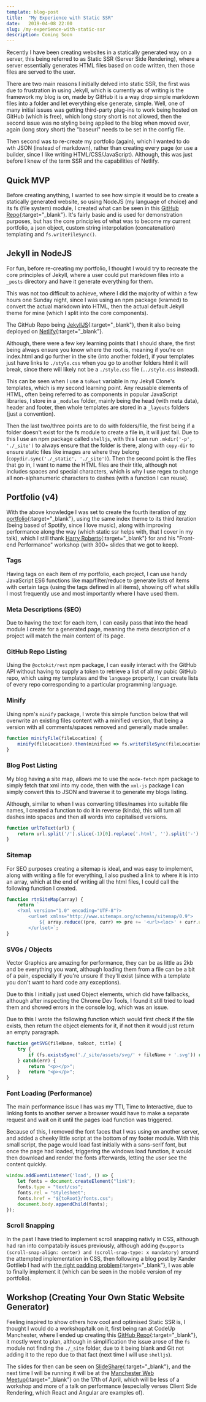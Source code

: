 ```yaml
---
template: blog-post
title:  "My Experience with Static SSR"
date:   2019-04-08 22:00
slug: /my-experience-with-static-ssr
description: Coming Soon
---
```


Recently I have been creating websites in a statically generated way on a server, this being referred to as Static SSR (Server Side Rendering), where a server essentially generates HTML files based on code written, then those files are served to the user.

There are two main reasons I initially delved into static SSR, the first was due to frustration in using Jekyll, which is currently as of writing is the framework my blog is on, made by GitHub it is a way drop simple markdown files into a folder and let everything else generate, simple. Well, one of many initial issues was getting third-party plug-ins to work being hosted on GitHub (which is free), which long story short is not allowed, then the second issue was no styling being applied to the blog when moved over, again (long story short) the "baseurl" needs to be set in the config file.

Then second was to re-create my portfolio (again), which I wanted to do wth JSON (instead of markdown), rather than creating every page (or use a builder, since I like writing HTML/CSS/JavaScript). Although, this was just before I knew of the term SSR and the capabilities of Netlify.

## Quick MVP

Before creating anything, I wanted to see how simple it would be to create a statically generated website, so using NodeJS (my language of choice) and its fs (file system) module, I created what can be seen in this [GitHub Repo](https://github.com/Sean12697/simple-static-site-generator){:target="_blank"}. It's fairly basic and is used for demonstration purposes, but has the core principles of what was to become my current portfolio, a json object, custom string interpolation (concatenation) templating and `fs.writeFileSync()`.

## Jekyll in NodeJS

For fun, before re-creating my portfolio, I thought I would try to recreate the core principles of Jekyll, where a user could put markdown files into a `_posts` directory and have it generate everything for them.

This was not too difficult to achieve, where I did the majority of within a few hours one Sunday night, since I was using an npm package (kramed) to convert the actual markdown into HTML, then the actual default Jekyll theme for mine (which I split into the core components).

The GitHub Repo being [JekyllJS](https://github.com/Sean12697/JekyllJS){:target="_blank"}, then it also being deployed on [Netlify](https://zealous-jang-b5c7b4.netlify.com/){:target="_blank"}.

Although, there were a few key learning points that I should share, the first being always ensure you know where the root is, meaning if you're on index.html and go further in the site (into another folder), if your templates just have links to `./style.css` when you go to another folders html it will break, since there will likely not be a `./style.css` file (`../style.css` instead).

This can be seen when I use a `toRoot` variable in my Jekyll Clone's templates, which is my second learning point. Any reusable elements of HTML, often being referred to as components in popular JavaScript libraries, I store in a `_modules` folder, mainly being the head (with meta data), header and footer, then whole templates are stored in a `_layouts` folders (just a convention).

Then the last two/three points are to do with folders/file, the first being if a folder doesn't exist for the fs module to create a file in, it will just fail. Due to this I use an npm package called `shelljs`, with this I can run `.mkdir('-p', './_site')` to always ensure that the folder is there, along with `copy-dir` to ensure static files like images are where they belong (`copydir.sync('./_static', './_site')`). Then the second point is the files that go in, I want to name the HTML files are their title, although not includes spaces and special characters, which is why I use regex to change all non-alphanumeric characters to dashes (with a function I can reuse).

## Portfolio (v4)

With the above knowledge I was set to create the fourth iteration of [my portfolio](https://seanomahoney.com/){:target="_blank"}, using the same index theme to its third iteration (being based of Spotify, since I love music), along with improving performance along the way (which static ssr helps with, that I cover in my talk), which I still thank [Harry Roberts](https://twitter.com/csswizardry){:target="_blank"} for and his "Front-end Performance" workshop (with 300+ slides that we got to keep).

### Tags

Having tags on each item of my portfolio, each project, I can use handy JavaScript ES6 functions like map/filter/reduce to generate lists of items with certain tags (using the tags defined in all items), showing off what skills I most frequently use and most importantly where I have used them.

### Meta Descriptions (SEO)

Due to having the text for each item, I can easily pass that into the head module I create for a generated page, meaning the meta description of a project will match the main content of its page.

### GitHub Repo Listing

Using the `@octokit/rest` npm package, I can easily interact with the GitHub API without having to supply a token to retrieve a list of all my pubic GitHub repo, which using my templates and the `language` property, I can create lists of every repo corresponding to a particular programming language.

### Minify

Using npm's `minify` package, I wrote this simple function below that will overwrite an existing files content with a minified version, that being a version with all comments/spaces removed and generally made smaller.

```javascript
function minifyFile(fileLocation) {
    minify(fileLocation).then(minified => fs.writeFileSync(fileLocation, minified, () => { }));
}
```

### Blog Post Listing

My blog having a site map, allows me to use the `node-fetch` npm package to simply fetch that xml into my code, then with the `xml-js` package I can simply convert this to JSON and traverse it to generate my blogs listing.

Although, similar to when I was converting titles/names into suitable file names, I created a function to do it in reverse (kinda), this will turn all dashes into spaces and then all words into capitalised versions.

```javascript
function urlToText(url) {
    return url.split('/').slice(-1)[0].replace('.html', '').split('-').map(word => word.charAt(0).toUpperCase() + word.substr(1)).join(' ');
}
```

### Sitemap

For SEO purposes creating a sitemap is ideal, and was easy to implement, along with writing a file for everything, I also pushed a link to where it is into an array, which at the end of writing all the html files, I could call the following function I created.

```javascript
function rtnSiteMap(array) {
    return `
    <?xml version="1.0" encoding="UTF-8"?>
        <urlset xmlns="http://www.sitemaps.org/schemas/sitemap/0.9">
            ${ array.reduce((pre, curr) => pre += '<url><loc>' + curr.url + '</loc><priority>' + curr.priority + '</priority></url>', "")}
        </urlset>`;
}
```

### SVGs / Objects

Vector Graphics are amazing for performance, they can be as little as 2kb and be everything you want, although loading them from a file can be a bit of a pain, especially if you're unsure if they'll exist (since with a template you don't want to hard code any exceptions).

Due to this I initially just used Object elements, which did have fallbacks, although after inspecting the Chrome Dev Tools, I found it still tried to load them and showed errors in the console log, which was an issue.

Due to this I wrote the following function which would first check if the file exists, then return the object elements for it, if not then it would just return an empty paragraph.

```javascript
function getSVG(fileName, toRoot, title) {
    try {
        if (fs.existsSync('./_site/assets/svg/' + fileName + '.svg')) return `<object data="${toRoot}/assets/svg/${fileName}.svg" type="image/svg+xml"><p>${title}</p></object>`;
    } catch(err) {
        return "<p></p>";
    }   return "<p></p>";
}
```

### Font Loading (Performance)

The main performance issue I has was my TTI, Time to Interactive, due to linking fonts to another server a browser would have to make a separate request and wait on it until the pages load function was triggered.

Because of this, I removed the font faces that I was using on another server, and added a cheeky little script at the bottom of my footer module. With this small script, the page would load fast initially with a sans-serif font, but once the page had loaded, triggering the windows load function, it would then download and render the fonts afterwards, letting the user see the content quickly.

```javascript
window.addEventListener('load', () => {
    let fonts = document.createElement("link");
    fonts.type = "text/css";
    fonts.rel = "stylesheet";
    fonts.href = "${toRoot}/fonts.css";
    document.body.appendChild(fonts);
});
```

### Scroll Snapping

In the past I have tried to implement scroll snapping nativly in CSS, although had ran into compatabily issues previously, although adding `@supports (scroll-snap-align: center) and (scroll-snap-type: x mandatory)` around the attempted implementation in CSS, then following a blog post by Xander Gottlieb I had with [the right padding problem](https://blog.alexandergottlieb.com/overflow-scroll-and-the-right-padding-problem-a-css-only-solution-6d442915b3f4){:target="_blank"}, I was able to finally implement it (which can be seen in the mobile version of my portfolio).

## Workshop (Creating Your Own Static Website Generator)

Feeling inspired to show others how cool and optimised Static SSR is, I thought I would do a workshop/talk on it, first being ran at CodeUp Manchester, where I ended up creating this [GitHub Repo](https://github.com/Sean12697/codeup-static-ssr-demo){:target="_blank"}, it mostly went to plan, although in simplification the issue arose of the `fs` module not finding the `./_site` folder, due to it being blank and Git not adding it to the repo due to that fact (next time I will use `shelljs`).

The slides for then can be seen on [SlideShare](https://www.slideshare.net/SeanOMahoney3/creating-your-own-static-website-generator){:target="_blank"}, and the next time I will be running it will be at the [Manchester Web Meetup](https://www.meetup.com/Manchester-Web-Meetup/events/260446380/){:target="_blank"} on the 17th of April, which will be less of a workshop and more of a talk on performance (especially verses Client Side Rendering, which React and Angular are examples of).